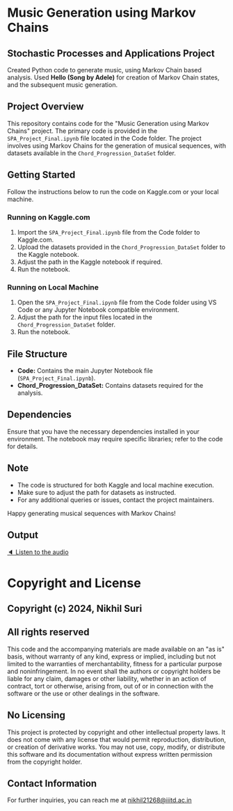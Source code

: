 # Music Generation using Markov Chains
## Stochastic Processes and Applications Project
Created Python code to generate music, using Markov Chain based analysis. Used **Hello (Song by Adele)** for creation of Markov Chain states, and the subsequent music generation.


## Project Overview

This repository contains code for the "Music Generation using Markov Chains" project. The primary code is provided in the `SPA_Project_Final.ipynb` file located in the Code folder. The project involves using Markov Chains for the generation of musical sequences, with datasets available in the `Chord_Progression_DataSet` folder.

## Getting Started

Follow the instructions below to run the code on Kaggle.com or your local machine.

### Running on Kaggle.com

1. Import the `SPA_Project_Final.ipynb` file from the Code folder to Kaggle.com.
2. Upload the datasets provided in the `Chord_Progression_DataSet` folder to the Kaggle notebook.
3. Adjust the path in the Kaggle notebook if required.
4. Run the notebook.

### Running on Local Machine

1. Open the `SPA_Project_Final.ipynb` file from the Code folder using VS Code or any Jupyter Notebook compatible environment.
2. Adjust the path for the input files located in the `Chord_Progression_DataSet` folder.
3. Run the notebook.

## File Structure

- **Code:** Contains the main Jupyter Notebook file (`SPA_Project_Final.ipynb`).
- **Chord_Progression_DataSet:** Contains datasets required for the analysis.

## Dependencies

Ensure that you have the necessary dependencies installed in your environment. The notebook may require specific libraries; refer to the code for details.

## Note

- The code is structured for both Kaggle and local machine execution.
- Make sure to adjust the path for datasets as instructed.
- For any additional queries or issues, contact the project maintainers.

Happy generating musical sequences with Markov Chains!

## Output
[:speaker: Listen to the audio](https://github.com/nikhil21268/Music-Generation-using-Markov-Chains-/blob/main/Songs/mergedData_Finite_Order_MarkovChain.mp3)

# Copyright and License

## Copyright (c) 2024, Nikhil Suri

## All rights reserved

This code and the accompanying materials are made available on an "as is" basis, without warranty of any kind, express or implied, including but not limited to the warranties of merchantability, fitness for a particular purpose and noninfringement. In no event shall the authors or copyright holders be liable for any claim, damages or other liability, whether in an action of contract, tort or otherwise, arising from, out of or in connection with the software or the use or other dealings in the software.

## No Licensing
This project is protected by copyright and other intellectual property laws. It does not come with any license that would permit reproduction, distribution, or creation of derivative works. You may not use, copy, modify, or distribute this software and its documentation without express written permission from the copyright holder.

## Contact Information
For further inquiries, you can reach me at nikhil21268@iiitd.ac.in
